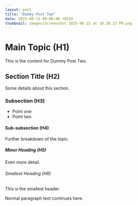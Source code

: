 ```yaml
---
layout: post
title: "Dummy Post Two"
date: 2025-06-13 09:00:00 +0530
thumbnail: images/Screenshot 2025-06-15 at 10.20.23 PM.png
---
```


# Main Topic (H1)

This is the content for Dummy Post Two.

## Section Title (H2)

Some details about this section.

### Subsection (H3)

- Point one
- Point two

#### Sub-subsection (H4)

Further breakdown of the topic.

##### Minor Heading (H5)

Even more detail.

###### Smallest Heading (H6)

This is the smallest header.

Normal paragraph text continues here.